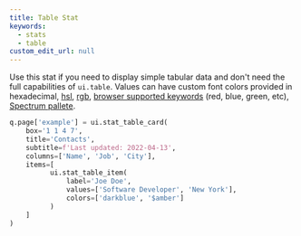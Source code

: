 ```yaml
---
title: Table Stat
keywords:
  - stats
  - table
custom_edit_url: null
---
```


Use this stat if you need to display simple tabular data and don't need the full capabilities of `ui.table`.
Values can have custom font colors provided in hexadecimal, [hsl](https://developer.mozilla.org/en-US/docs/Web/CSS/color_value/hsl), [rgb](https://developer.mozilla.org/en-US/docs/Web/CSS/color_value/rgb), [browser supported keywords](https://www.w3.org/wiki/CSS/Properties/color/keywords) (red, blue, green, etc), [Spectrum pallete](https://github.com/h2oai/wave/blob/main/ui/src/index.scss#L63-L81).

```py
q.page['example'] = ui.stat_table_card(
    box='1 1 4 7',
    title='Contacts',
    subtitle=f'Last updated: 2022-04-13',
    columns=['Name', 'Job', 'City'],
    items=[
          ui.stat_table_item(
              label='Joe Doe',
              values=['Software Developer', 'New York'],
              colors=['darkblue', '$amber']
          )
    ]
)
```
